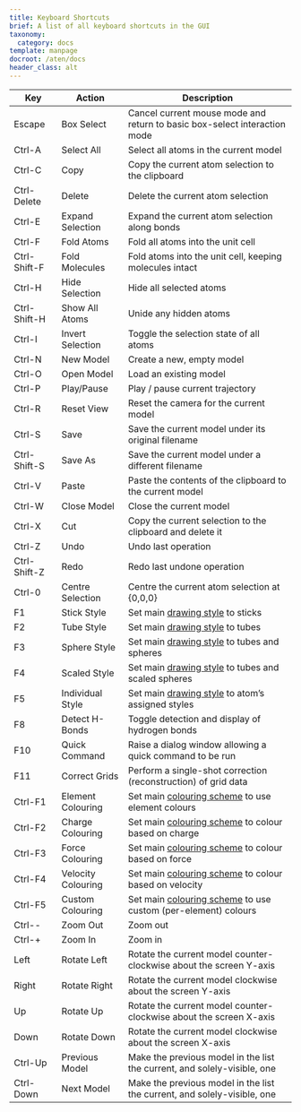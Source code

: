 ```yaml
---
title: Keyboard Shortcuts
brief: A list of all keyboard shortcuts in the GUI
taxonomy:
  category: docs
template: manpage
docroot: /aten/docs
header_class: alt
---
```


| Key | Action | Description |
|-----|--------|-------------|
| Escape | Box Select | Cancel current mouse mode and return to basic box-select interaction mode |
| Ctrl-A | Select All | Select all atoms in the current model |
| Ctrl-C | Copy | Copy the current atom selection to the clipboard |
| Ctrl-Delete | Delete | Delete the current atom selection |
| Ctrl-E | Expand Selection | Expand the current atom selection along bonds |
| Ctrl-F | Fold Atoms | Fold all atoms into the unit cell |
| Ctrl-Shift-F | Fold Molecules | Fold atoms into the unit cell, keeping molecules intact |
| Ctrl-H | Hide Selection | Hide all selected atoms |
| Ctrl-Shift-H | Show All Atoms | Unide any hidden atoms |
| Ctrl-I | Invert Selection | Toggle the selection state of all atoms |
| Ctrl-N | New Model | Create a new, empty model |
| Ctrl-O | Open Model | Load an existing model |
| Ctrl-P | Play/Pause | Play / pause current trajectory |
| Ctrl-R | Reset View | Reset the camera for the current model |
| Ctrl-S | Save | Save the current model under its original filename |
| Ctrl-Shift-S | Save As | Save the current model under a different filename |
| Ctrl-V | Paste | Paste the contents of the clipboard to the current model |
| Ctrl-W | Close Model | Close the current model |
| Ctrl-X | Cut | Copy the current selection to the clipboard and delete it |
| Ctrl-Z | Undo | Undo last operation |
| Ctrl-Shift-Z | Redo | Redo last undone operation |
| Ctrl-0 | Centre Selection | Centre the current atom selection at {0,0,0} |
| F1 | Stick Style| Set main [drawing style](/aten/docs/enums/drawstyle) to sticks |
| F2 | Tube Style | Set main [drawing style](/aten/docs/enums/drawstyle) to tubes |
| F3 | Sphere Style | Set main [drawing style](/aten/docs/enums/drawstyle) to tubes and spheres |
| F4 | Scaled Style | Set main [drawing style](/aten/docs/enums/drawstyle) to tubes and scaled spheres |
| F5 | Individual Style | Set main [drawing style](/aten/docs/enums/drawstyle) to atom’s assigned styles |
| F8 | Detect H-Bonds | Toggle detection and display of hydrogen bonds |
| F10 | Quick Command | Raise a dialog window allowing a quick command to be run |
| F11 | Correct Grids | Perform a single-shot correction (reconstruction) of grid data |
| Ctrl-F1 | Element Colouring | Set main [colouring scheme](/aten/docs/enums/colourscheme) to use element colours |
| Ctrl-F2 | Charge Colouring | Set main [colouring scheme](/aten/docs/enums/colourscheme) to colour based on charge |
| Ctrl-F3 | Force Colouring | Set main [colouring scheme](/aten/docs/enums/colourscheme) to colour based on force |
| Ctrl-F4 | Velocity Colouring | Set main [colouring scheme](/aten/docs/enums/colourscheme) to colour based on velocity |
| Ctrl-F5 | Custom Colouring | Set main [colouring scheme](/aten/docs/enums/colourscheme) to use custom (per-element) colours |
| Ctrl-- | Zoom Out | Zoom out |
| Ctrl-+ | Zoom In | Zoom in |
| Left | Rotate Left | Rotate the current model counter-clockwise about the screen Y-axis |
| Right | Rotate Right | Rotate the current model clockwise about the screen Y-axis |
| Up | Rotate Up | Rotate the current model counter-clockwise about the screen X-axis |
| Down | Rotate Down | Rotate the current model clockwise about the screen X-axis |
| Ctrl-Up | Previous Model | Make the previous model in the list the current, and solely-visible, one |
| Ctrl-Down | Next Model | Make the previous model in the list the current, and solely-visible, one |
